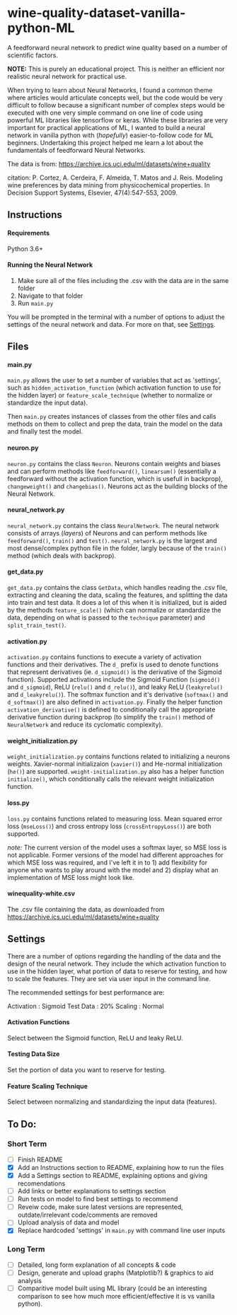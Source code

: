 # wine-quality-dataset-vanilla-python-ML
A feedforward neural network to predict wine quality based on a number of scientific factors. 

**NOTE:** This is purely an educational project. This is neither an efficient nor realistic neural network for practical use.

When trying to learn about Neural Networks, I found a common theme where articles would articulate concepts well, but the code would be very difficult to follow because a significant number of complex steps would be executed with one very simple command on one line of code using powerful ML libraries like tensorflow or keras. While these libraries are very important for practical applications of ML, I wanted to build a neural network in vanilla python with (*hopefully*) easier-to-follow code for ML beginners. Undertaking this project helped me learn a lot about the fundamentals of feedforward Neural Networks.



The data is from: https://archive.ics.uci.edu/ml/datasets/wine+quality

citation:
P. Cortez, A. Cerdeira, F. Almeida, T. Matos and J. Reis.
Modeling wine preferences by data mining from physicochemical properties. In Decision Support Systems, Elsevier, 47(4):547-553, 2009.


## Instructions
#### Requirements
Python 3.6+

#### Running the Neural Network
1. Make sure all of the files including the .csv with the data are in the same folder
2. Navigate to that folder
3. Run `main.py`

You will be prompted in the terminal with a number of options to adjust the settings of the neural network and data. For more on that, see [Settings](settings).


## Files
#### main.py
`main.py` allows the user to set a number of variables that act as 'settings', such as `hidden_activation_function` (which activation function to use for the hidden layer) or `feature_scale_technique` (whether to normalize or standardize the input data).

Then `main.py` creates instances of classes from the other files and calls methods on them to collect and prep the data, train the model on the data and finally test the model.

#### neuron.py
`neuron.py` contains the class `Neuron`. Neurons contain weights and biases and can perform methods like `feedforward()`, `linearsum()` (essentially a feedforward without the activation function, which is usefull in backprop), `changeweight()` and `changebias()`. Neurons act as the building blocks of the Neural Network.

#### neural_network.py
`neural_network.py` contains the class `NeuralNetwork`. The neural network consists of arrays (*layers*) of Neurons and can perform methods like `feedforward()`, `train()` and `test()`. `neural_network.py` is the largest and most dense/complex python file in the folder, largly because of the `train()` method (which deals with backprop).

#### get_data.py
`get_data.py` contains the class `GetData`, which handles reading the .csv file, extracting and cleaning the data, scaling the features, and splitting the data into train and test data. It does a lot of this when it is initialized, but is aided by the methods `feature_scale()` (which can normalize or standardize the data, depending on what is passed to the `technique` parameter) and `split_train_test()`.

#### activation.py
`activation.py` contains functions to execute a variety of activation functions and their derivatives. The `d_` prefix is used to denote functions that represent derivatives (ie. `d_sigmoid()` is the derivative of the Sigmoid function). Supported activations include the Sigmoid Function (`sigmoid()` and `d_sigmoid`), ReLU (`relu()` and `d_relu()`), and leaky ReLU (`leakyrelu()` and `d_leakyrelu()`). The softmax function and it's derivative (`softmax()` and `d_softmax()`) are also defined in `activation.py`. Finally the helper function `activation_derivative()` is defined to conditionally call the appropriate derivative function during backprop (to simplify the `train()` method of `NeuralNetwork` and reduce its cyclomatic complexity).

#### weight_initialization.py
`weight_initialization.py` contains functions related to initializing a neurons weights. Xavier-normal initializaion (`xavier()`) and He-normal initialization (`he()`) are supported. `weight-initialization.py` also has a helper function `initialize()`, which conditionally calls the relevant weight initialization function.

#### loss.py
`loss.py` contains functions related to measuring loss. Mean squared error loss (`mseLoss()`) and cross entropy loss (`crossEntropyLoss()`) are both supported.

*note:* The current version of the model uses a softmax layer, so MSE loss is not applicable. Former versions of the model had different approaches for which MSE loss was required, and I've left it in to 1) add flexibility for anyone who wants to play around with the model and 2) display what an implementation of MSE loss might look like.

#### winequality-white.csv
The .csv file containing the data, as downloaded from https://archive.ics.uci.edu/ml/datasets/wine+quality


## Settings
There are a number of options regarding the handling of the data and the design of the neural network. They include the which activation function to use in the hidden layer, what portion of data to reserve for testing, and how to scale the features. They are set via user input in the command line.

The recommended settings for best performance are:
  
   Activation : Sigmoid
   Test Data  : 20%
   Scaling    : Normal

#### Activation Functions
Select between the Sigmoid function, ReLU and leaky ReLU.

#### Testing Data Size
Set the portion of data you want to reserve for testing.

#### Feature Scaling Technique
Select between normalizing and standardizing the input data (features).



## To Do:
### Short Term
- [ ] Finish README
- [X] Add an Instructions section to README, explaining how to run the files
- [X] Add a Settings section to README, explaining options and giving recomendations
- [ ] Add links or better explanations to settings section
- [ ] Run tests on model to find best settings to recommend
- [ ] Reveiw code, make sure latest versions are represented, outdate/irrelevant code/comments are removed
- [ ] Upload analysis of data and model
- [X] Replace hardcoded 'settings' in `main.py` with command line user inputs

### Long Term
- [ ] Detailed, long form explanation of all concepts & code
- [ ] Design, generate and upload graphs (Matplotlib?) & graphics to aid analysis
- [ ] Comparitive model built using ML library (could be an interesting comparison to see how much more efficient/effective it is vs vanilla python).
